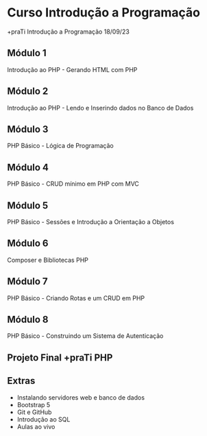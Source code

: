 # Curso Introdução a Programação
+praTi Introdução a Programação 18/09/23

## Módulo 1
Introdução ao PHP - Gerando HTML com PHP

## Módulo 2
Introdução ao PHP - Lendo e Inserindo dados no Banco de Dados

## Módulo 3
PHP Básico - Lógica de Programação

## Módulo 4
PHP Básico - CRUD mínimo em PHP com MVC

## Módulo 5
PHP Básico - Sessões e Introdução a Orientação a Objetos

## Módulo 6
Composer e Bibliotecas PHP

## Módulo 7
PHP Básico - Criando Rotas e um CRUD em PHP

## Módulo 8
PHP Básico - Construindo um Sistema de Autenticação

## Projeto Final +praTi PHP

## Extras
- Instalando servidores web e banco de dados
- Bootstrap 5
- Git e GitHub
- Introdução ao SQL
- Aulas ao vivo